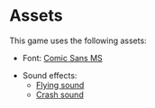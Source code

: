 # Assets

This game uses the following assets:

- Font: [Comic Sans MS](https://en.wikipedia.org/wiki/Comic_Sans)
<!-- - Background image: [Tello drone](https://www.ryzerun.com/en_US/product/tello) -->
- Sound effects:
  - [Flying sound](https://pixabay.com/sound-effects/drone-fly-amp-crash-200744/)
  - [Crash sound](https://pixabay.com/sound-effects/drone-fly-amp-crash-200744/)

